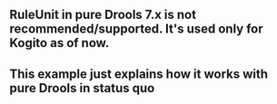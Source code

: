 ## RuleUnit in pure Drools 7.x is not recommended/supported. It's used only for Kogito as of now.
## This example just explains how it works with pure Drools in status quo